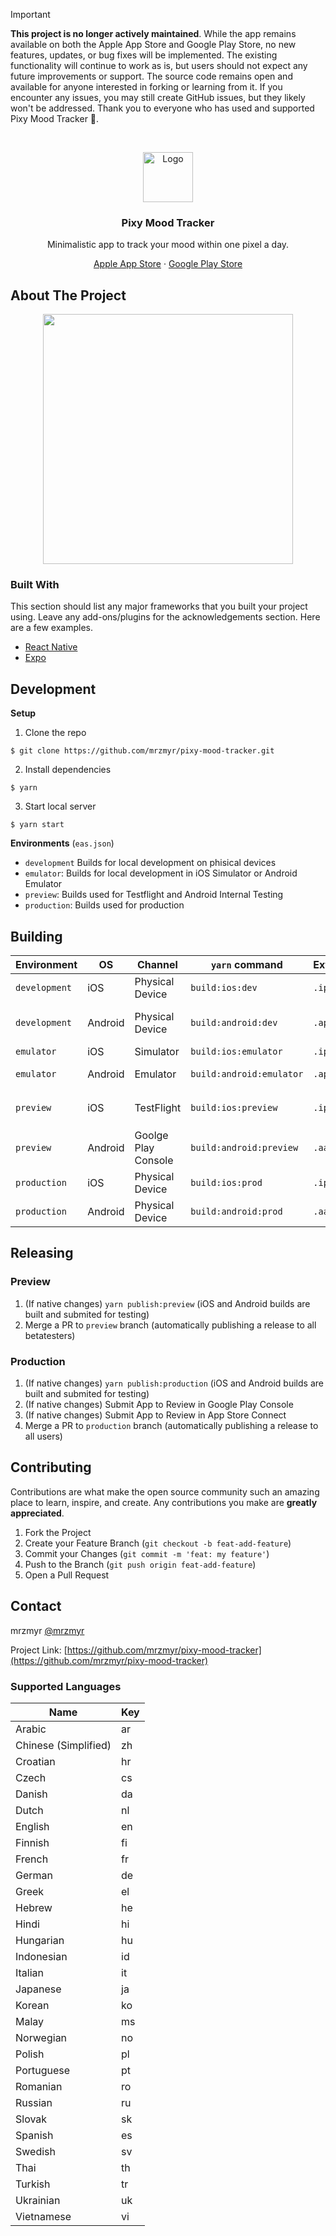 > [!IMPORTANT]
> **This project is no longer actively maintained**. While the app remains available on both the Apple App Store and Google Play Store, no new features, updates, or bug fixes will be implemented. The existing functionality will continue to work as is, but users should not expect any future improvements or support. The source code remains open and available for anyone interested in forking or learning from it. If you encounter any issues, you may still create GitHub issues, but they likely won't be addressed. Thank you to everyone who has used and supported Pixy Mood Tracker 🫶.

<br />
<p align="center">
  <a href="https://github.com/mrzmyr/pixy-mood-tracker">
    <img src="./docs/icon.png" alt="Logo" width="80" height="80">
  </a>

  <h3 align="center">Pixy Mood Tracker</h3>

  <p align="center">Minimalistic app to track your mood within one pixel a day.</p>
  <p align="center">
    <a href="https://apps.apple.com/de/app/pixy-mood-tracker/id1605327124">Apple App Store</a>
    ·
    <a href="https://play.google.com/store/apps/details?id=com.devmood.pixymoodtracker">Google Play Store</a>
  </p>
</p>

## About The Project

<p align="center">
  <img src="./docs/screen-1.png" width="400px">
</p>

### Built With

This section should list any major frameworks that you built your project using. Leave any add-ons/plugins for the acknowledgements section. Here are a few examples.

- [React Native](https://reactnative.dev/)
- [Expo](https://expo.dev/)

## Development

**Setup**

1. Clone the repo

```shell
$ git clone https://github.com/mrzmyr/pixy-mood-tracker.git
```

2. Install dependencies

```shell
$ yarn
```

3. Start local server

```shell
$ yarn start
```

**Environments** (`eas.json`)

- `development` Builds for local development on phisical devices
- `emulator`: Builds for local development in iOS Simulator or Android Emulator
- `preview`: Builds used for Testflight and Android Internal Testing
- `production`: Builds used for production

## Building

| Environment   | OS      | Channel             | `yarn` command           | Extension | Installation                                                                                                      |
| ------------- | ------- | ------------------- | ------------------------ | --------- | ----------------------------------------------------------------------------------------------------------------- |
| `development` | iOS     | Physical Device     | `build:ios:dev`          | `.ipa`    | Install `.ipa` file via [Apple Configurator](https://apps.apple.com/us/app/apple-configurator/id1037126344?mt=12) |
| `development` | Android | Physical Device     | `build:android:dev`      | `.apk`    | Install manually (enable "Install from unknown sources")                                                          |
| `emulator`    | iOS     | Simulator           | `build:ios:emulator`     | `.ipa`    | Install `.ipa` file via                                                                                           |
| `emulator`    | Android | Emulator            | `build:android:emulator` | `.apk`    | Install the `.apk` file via drag and drop                                                                         |
| `preview`     | iOS     | TestFlight          | `build:ios:preview`      | `.ipa`    | Submit `.ipa` file to App Store via `yarn submit:ios:preview`                                                     |
| `preview`     | Android | Goolge Play Console | `build:android:preview`  | `.aab`    | Submit `.aab` file to Google Play Console via `yarn submit:android:preview`                                       |
| `production`  | iOS     | Physical Device     | `build:ios:prod`         | `.ipa`    | Submit `.ipa` file via `yarn submit:ios:production`                                                               |
| `production`  | Android | Physical Device     | `build:android:prod`     | `.aab`    | Submit `.aab` file via `yarn submit:android:production`                                                           |

## Releasing

### Preview

1. (If native changes) `yarn publish:preview` (iOS and Android builds are built and submited for testing)
2. Merge a PR to `preview` branch (automatically publishing a release to all betatesters)

### Production

1. (If native changes) `yarn publish:production` (iOS and Android builds are built and submited for testing)
2. (If native changes) Submit App to Review in Google Play Console
3. (If native changes) Submit App to Review in App Store Connect
4. Merge a PR to `production` branch (automatically publishing a release to all users)

## Contributing

Contributions are what make the open source community such an amazing place to learn, inspire, and create. Any contributions you make are **greatly appreciated**.

1. Fork the Project
2. Create your Feature Branch (`git checkout -b feat-add-feature`)
3. Commit your Changes (`git commit -m 'feat: my feature'`)
4. Push to the Branch (`git push origin feat-add-feature`)
5. Open a Pull Request

## Contact

mrzmyr [@mrzmyr](https://twitter.com/mrzmyr)

Project Link: [https://github.com/mrzmyr/pixy-mood-tracker](https://github.com/mrzmyr/pixy-mood-tracker)

### Supported Languages

| Name                 | Key |
| -------------------- | --- |
| Arabic               | ar  |
| Chinese (Simplified) | zh  |
| Croatian             | hr  |
| Czech                | cs  |
| Danish               | da  |
| Dutch                | nl  |
| English              | en  |
| Finnish              | fi  |
| French               | fr  |
| German               | de  |
| Greek                | el  |
| Hebrew               | he  |
| Hindi                | hi  |
| Hungarian            | hu  |
| Indonesian           | id  |
| Italian              | it  |
| Japanese             | ja  |
| Korean               | ko  |
| Malay                | ms  |
| Norwegian            | no  |
| Polish               | pl  |
| Portuguese           | pt  |
| Romanian             | ro  |
| Russian              | ru  |
| Slovak               | sk  |
| Spanish              | es  |
| Swedish              | sv  |
| Thai                 | th  |
| Turkish              | tr  |
| Ukrainian            | uk  |
| Vietnamese           | vi  |

